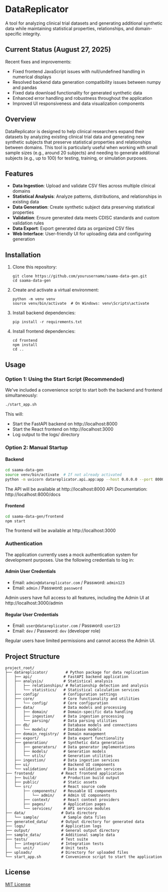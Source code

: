 # DataReplicator

A tool for analyzing clinical trial datasets and generating additional synthetic data while maintaining statistical properties, relationships, and domain-specific integrity.

## Current Status (August 27, 2025)

Recent fixes and improvements:
- Fixed frontend JavaScript issues with null/undefined handling in numerical displays
- Resolved backend data generation compatibility issues between numpy and pandas
- Fixed data download functionality for generated synthetic data
- Enhanced error handling and robustness throughout the application
- Improved UI responsiveness and data visualization components

## Overview

DataReplicator is designed to help clinical researchers expand their datasets by analyzing existing clinical trial data and generating new synthetic subjects that preserve statistical properties and relationships between domains. This tool is particularly useful when working with small sample sizes (e.g., around 20 subjects) and needing to generate additional subjects (e.g., up to 100) for testing, training, or simulation purposes.

## Features

- **Data Ingestion**: Upload and validate CSV files across multiple clinical domains
- **Statistical Analysis**: Analyze patterns, distributions, and relationships in existing data
- **Data Generation**: Create synthetic subject data preserving statistical properties
- **Validation**: Ensure generated data meets CDISC standards and custom validation rules
- **Data Export**: Export generated data as organized CSV files
- **Web Interface**: User-friendly UI for uploading data and configuring generation

## Installation

1. Clone this repository:
   ```
   git clone https://github.com/yourusername/saama-data-gen.git
   cd saama-data-gen
   ```

2. Create and activate a virtual environment:
   ```
   python -m venv venv
   source venv/bin/activate  # On Windows: venv\Scripts\activate
   ```

3. Install backend dependencies:
   ```
   pip install -r requirements.txt
   ```

4. Install frontend dependencies:
   ```
   cd frontend
   npm install
   cd ..
   ```

## Usage

### Option 1: Using the Start Script (Recommended)

We've included a convenience script to start both the backend and frontend simultaneously:

```bash
./start_app.sh
```

This will:
- Start the FastAPI backend on http://localhost:8000
- Start the React frontend on http://localhost:3000
- Log output to the logs/ directory

### Option 2: Manual Startup

#### Backend

```bash
cd saama-data-gen
source venv/bin/activate  # If not already activated
python -m uvicorn datareplicator.api.app:app --host 0.0.0.0 --port 8000
```

The API will be available at http://localhost:8000
API Documentation: http://localhost:8000/docs

#### Frontend

```bash
cd saama-data-gen/frontend
npm start
```

The frontend will be available at http://localhost:3000

### Authentication

The application currently uses a mock authentication system for development purposes. Use the following credentials to log in:

#### Admin User Credentials
- Email: `admin@datareplicator.com` / Password: `admin123`
- Email: `admin` / Password: `password`

Admin users have full access to all features, including the Admin UI at http://localhost:3000/admin

#### Regular User Credentials
- Email: `user@datareplicator.com` / Password: `user123`
- Email: `dev` / Password: `dev` (developer role)

Regular users have limited permissions and cannot access the Admin UI.

## Project Structure

```
project_root/
├── datareplicator/        # Python package for data replication
│   ├── api/              # FastAPI backend application
│   ├── analysis/         # Statistical analysis
│   │   ├── relationships/ # Relationship detection and analysis
│   │   └── statistics/   # Statistical calculation services
│   ├── config/           # Configuration settings
│   ├── core/             # Core functionality and utilities
│   │   └── config/       # Core configuration
│   ├── data/             # Data models and processing
│   │   ├── domain/       # Domain-specific data handling
│   │   ├── ingestion/    # Data ingestion processing
│   │   └── parsing/      # Data parsing utilities
│   ├── db/               # Database models and connections
│   │   └── models/       # Database models
│   ├── domain_registry/  # Domain management
│   ├── export/           # Data export functionality
│   ├── generation/       # Synthetic data generation
│   │   ├── generators/   # Data generator implementations
│   │   ├── models/       # Generation models
│   │   └── utils/        # Generation utilities
│   ├── ingestion/        # Data ingestion services
│   ├── ui/               # Backend UI components
│   └── validation/       # Data validation services
├── frontend/            # React frontend application
│   ├── build/            # Production build output
│   ├── public/           # Static assets
│   └── src/              # React source code
│       ├── components/   # Reusable UI components
│       │   └── admin/    # Admin UI components
│       ├── context/      # React context providers
│       ├── pages/        # Application pages
│       └── services/     # API service modules
├── data/                # Data directory
│   └── sample/           # Sample data files
├── generated_data/      # Output directory for generated data
├── logs/                # Application logs
├── output/              # General output directory
├── sample_data/         # Additional sample data
├── tests/               # Test suite
│   ├── integration/     # Integration tests
│   └── unit/            # Unit tests
├── uploads/             # Directory for uploaded files
└── start_app.sh         # Convenience script to start the application
```

## License

[MIT License](LICENSE)
